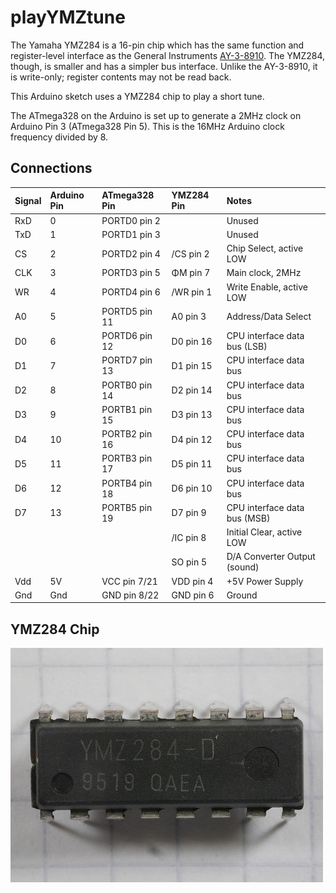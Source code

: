 # playYMZtune #

The Yamaha YMZ284 is a 16-pin chip which has the same function and register-level interface as the General Instruments
[AY-3-8910](https://en.wikipedia.org/wiki/General_Instrument_AY-3-8910 "Wikipedia: General Instrument AY-3-8910").
The YMZ284, though, is smaller and has a simpler bus interface.
Unlike the AY-3-8910, it is write-only; register contents may not be read back.

This Arduino sketch uses a YMZ284 chip to play a short tune.

The ATmega328 on the Arduino is set up to generate a 2MHz clock on Arduino Pin 3
(ATmega328 Pin 5).
This is the 16MHz Arduino clock frequency divided by 8.

## Connections ##

| Signal | Arduino Pin | ATmega328 Pin | YMZ284 Pin | Notes                        |
|:-------|:------------|:--------------|:-----------|:-----------------------------|
| RxD    | 0           | PORTD0 pin 2  |            | Unused                       |
| TxD    | 1           | PORTD1 pin 3  |            | Unused                       |
| CS     | 2           | PORTD2 pin 4  | /CS pin 2  | Chip Select, active LOW      |
| CLK    | 3           | PORTD3 pin 5  | ΦM pin 7   | Main clock, 2MHz             |
| WR     | 4           | PORTD4 pin 6  | /WR pin 1  | Write Enable, active LOW     |
| A0     | 5           | PORTD5 pin 11 | A0 pin 3   | Address/Data Select          |
| D0     | 6           | PORTD6 pin 12 | D0 pin 16  | CPU interface data bus (LSB) |
| D1     | 7           | PORTD7 pin 13 | D1 pin 15  | CPU interface data bus       |
| D2     | 8           | PORTB0 pin 14 | D2 pin 14  | CPU interface data bus       |
| D3     | 9           | PORTB1 pin 15 | D3 pin 13  | CPU interface data bus       |
| D4     | 10          | PORTB2 pin 16 | D4 pin 12  | CPU interface data bus       |
| D5     | 11          | PORTB3 pin 17 | D5 pin 11  | CPU interface data bus       |
| D6     | 12          | PORTB4 pin 18 | D6 pin 10  | CPU interface data bus       |
| D7     | 13          | PORTB5 pin 19 | D7 pin 9   | CPU interface data bus (MSB) |
|        |             |               | /IC pin 8  | Initial Clear, active LOW    |
|        |             |               | SO pin 5   | D/A Converter Output (sound) |
| Vdd    | 5V          | VCC pin 7/21  | VDD pin 4  | +5V Power Supply             |
| Gnd    | Gnd         | GND pin 8/22  | GND pin 6  | Ground                       |

## YMZ284 Chip ##
![YMZ284 chip](YMZ284.jpg "YMZ284 chip")

